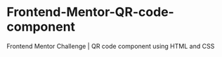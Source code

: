 # Frontend-Mentor-QR-code-component
Frontend Mentor Challenge | QR code component using HTML and CSS
